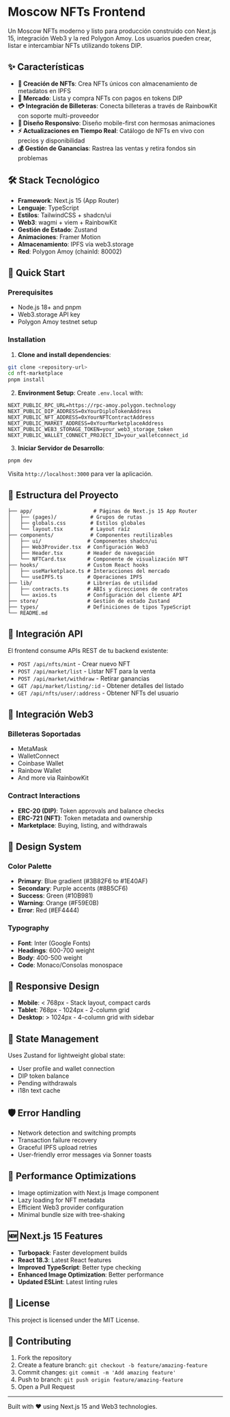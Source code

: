 # Moscow NFTs Frontend

Un Moscow NFTs moderno y listo para producción construido con Next.js 15, integración Web3 y la red Polygon Amoy. Los usuarios pueden crear, listar e intercambiar NFTs utilizando tokens DIP.

## ✨ Características

- **🎨 Creación de NFTs**: Crea NFTs únicos con almacenamiento de metadatos en IPFS
- **🏪 Mercado**: Lista y compra NFTs con pagos en tokens DIP
- **💳 Integración de Billeteras**: Conecta billeteras a través de RainbowKit con soporte multi-proveedor
- **📱 Diseño Responsivo**: Diseño mobile-first con hermosas animaciones
- **⚡ Actualizaciones en Tiempo Real**: Catálogo de NFTs en vivo con precios y disponibilidad
- **💰 Gestión de Ganancias**: Rastrea las ventas y retira fondos sin problemas

## 🛠 Stack Tecnológico

- **Framework**: Next.js 15 (App Router)
- **Lenguaje**: TypeScript
- **Estilos**: TailwindCSS + shadcn/ui
- **Web3**: wagmi + viem + RainbowKit
- **Gestión de Estado**: Zustand
- **Animaciones**: Framer Motion
- **Almacenamiento**: IPFS vía web3.storage
- **Red**: Polygon Amoy (chainId: 80002)

## 🚀 Quick Start

### Prerequisites

- Node.js 18+ and pnpm
- Web3.storage API key
- Polygon Amoy testnet setup

### Installation

1. **Clone and install dependencies**:
```bash
git clone <repository-url>
cd nft-marketplace
pnpm install
```

2. **Environment Setup**:
Create `.env.local` with:
```env
NEXT_PUBLIC_RPC_URL=https://rpc-amoy.polygon.technology
NEXT_PUBLIC_DIP_ADDRESS=0xYourDiploTokenAddress
NEXT_PUBLIC_NFT_ADDRESS=0xYourNFTContractAddress  
NEXT_PUBLIC_MARKET_ADDRESS=0xYourMarketplaceAddress
NEXT_PUBLIC_WEB3_STORAGE_TOKEN=your_web3_storage_token
NEXT_PUBLIC_WALLET_CONNECT_PROJECT_ID=your_walletconnect_id
```

3. **Iniciar Servidor de Desarrollo**:
```bash
pnpm dev
```

Visita `http://localhost:3000` para ver la aplicación.

## 📁 Estructura del Proyecto

```
├── app/                    # Páginas de Next.js 15 App Router
│   ├── (pages)/           # Grupos de rutas
│   ├── globals.css        # Estilos globales
│   └── layout.tsx         # Layout raíz
├── components/            # Componentes reutilizables
│   ├── ui/               # Componentes shadcn/ui
│   ├── Web3Provider.tsx  # Configuración Web3
│   ├── Header.tsx        # Header de navegación
│   └── NFTCard.tsx       # Componente de visualización NFT
├── hooks/                # Custom React hooks
│   ├── useMarketplace.ts # Interacciones del mercado
│   └── useIPFS.ts        # Operaciones IPFS
├── lib/                  # Librerías de utilidad
│   ├── contracts.ts      # ABIs y direcciones de contratos
│   └── axios.ts          # Configuración del cliente API
├── store/                # Gestión de estado Zustand
├── types/                # Definiciones de tipos TypeScript
└── README.md
```

## 🔗 Integración API

El frontend consume APIs REST de tu backend existente:

- `POST /api/nfts/mint` - Crear nuevo NFT
- `POST /api/market/list` - Listar NFT para la venta
- `POST /api/market/withdraw` - Retirar ganancias
- `GET /api/market/listing/:id` - Obtener detalles del listado
- `GET /api/nfts/user/:address` - Obtener NFTs del usuario

## 🌊 Integración Web3

### Billeteras Soportadas
- MetaMask
- WalletConnect
- Coinbase Wallet
- Rainbow Wallet
- And more via RainbowKit

### Contract Interactions
- **ERC-20 (DIP)**: Token approvals and balance checks
- **ERC-721 (NFT)**: Token metadata and ownership
- **Marketplace**: Buying, listing, and withdrawals

## 🎨 Design System

### Color Palette
- **Primary**: Blue gradient (#3B82F6 to #1E40AF)
- **Secondary**: Purple accents (#8B5CF6)
- **Success**: Green (#10B981)
- **Warning**: Orange (#F59E0B)
- **Error**: Red (#EF4444)

### Typography
- **Font**: Inter (Google Fonts)
- **Headings**: 600-700 weight
- **Body**: 400-500 weight
- **Code**: Monaco/Consolas monospace

## 📱 Responsive Design

- **Mobile**: < 768px - Stack layout, compact cards
- **Tablet**: 768px - 1024px - 2-column grid
- **Desktop**: > 1024px - 4-column grid with sidebar

## 🔄 State Management

Uses Zustand for lightweight global state:
- User profile and wallet connection
- DIP token balance
- Pending withdrawals
- i18n text cache

## 🛡 Error Handling

- Network detection and switching prompts
- Transaction failure recovery
- Graceful IPFS upload retries
- User-friendly error messages via Sonner toasts

## 🎯 Performance Optimizations

- Image optimization with Next.js Image component
- Lazy loading for NFT metadata
- Efficient Web3 provider configuration
- Minimal bundle size with tree-shaking

## 🆕 Next.js 15 Features

- **Turbopack**: Faster development builds
- **React 18.3**: Latest React features
- **Improved TypeScript**: Better type checking
- **Enhanced Image Optimization**: Better performance
- **Updated ESLint**: Latest linting rules

## 📄 License

This project is licensed under the MIT License.

## 🤝 Contributing

1. Fork the repository
2. Create a feature branch: `git checkout -b feature/amazing-feature`
3. Commit changes: `git commit -m 'Add amazing feature'`
4. Push to branch: `git push origin feature/amazing-feature`
5. Open a Pull Request

---

Built with ❤️ using Next.js 15 and Web3 technologies.